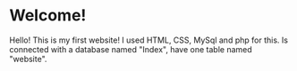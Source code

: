 <h1>Welcome!</h1>
Hello! This is my first website! I used HTML, CSS, MySql and php for this.
Is connected with a database named "Index", have one table named "website".

